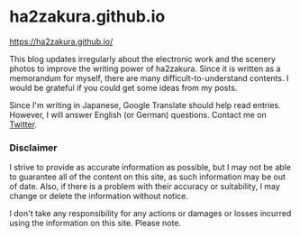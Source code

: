 # ha2zakura.github.io
https://ha2zakura.github.io/

This blog updates irregularly about the electronic work and the scenery photos to improve the writing power of ha2zakura. 
Since it is written as a memorandum for myself, there are many difficult-to-understand contents.
I would be grateful if you could get some ideas from my posts.

Since I'm writing in Japanese, Google Translate should help read entries. 
However, I will answer English (or German) questions. Contact me on [Twitter](https://twitter.com/TsL_26).

### Disclaimer

I strive to provide as accurate information as possible, but I may not be able to guarantee all of the content on this site, as such information may be out of date.
Also, if there is a problem with their accuracy or suitability, I may change or delete the information without notice.

I don't take any responsibility for any actions or damages or losses incurred using the information on this site. Please note.
